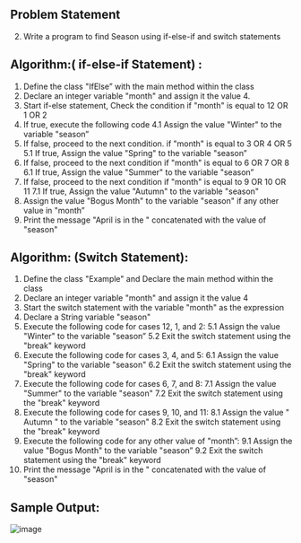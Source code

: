 ## Problem Statement

2.	Write a program to find Season using if-else-if and switch statements

## Algorithm:( if-else-if Statement) :

1. Define the class "IfElse” with the main method within the class
2.	Declare an integer variable "month" and assign it the value 4.
3.	Start if-else statement, Check the condition if "month" is equal to 12 OR 1 OR 2
4.	If true, execute the following code
	4.1 Assign the value "Winter" to the variable "season”
5. If false, proceed to the next condition. if "month" is equal to 3 OR 4 OR 5
	5.1 If true, Assign the value "Spring" to the variable "season”
6. If false, proceed to the next condition if "month" is equal to 6 OR 7 OR 8
	6.1 If true, Assign the value "Summer" to the variable "season”
7. If false, proceed to the next condition if "month" is equal to 9 OR 10 OR 11
	7.1 If true, Assign the value "Autumn" to the variable "season"
8. Assign the value "Bogus Month" to the variable "season" if any other value in "month”
9. Print the message "April is in the " concatenated with the value of "season"



## Algorithm: (Switch Statement):
1.	Define the class "Example" and Declare the main method within the class
2.	Declare an integer variable "month" and assign it the value 4
3.	Start the switch statement with the variable "month" as the expression
4.	Declare a String variable "season"
5.	Execute the following code for cases 12, 1, and 2:
	5.1 Assign the value "Winter" to the variable "season”
	5.2 Exit the switch statement using the "break" keyword
6. Execute the following code for cases 3, 4, and 5:
	6.1 Assign the value "Spring" to the variable "season"
	6.2 Exit the switch statement using the "break" keyword
7. Execute the following code for cases 6, 7, and 8:
7.1 Assign the value "Summer" to the variable "season"
7.2 Exit the switch statement using the "break" keyword
8. Execute the following code for cases 9, 10, and 11:
8.1 Assign the value " Autumn " to the variable "season"
8.2 Exit the switch statement using the "break" keyword
9. Execute the following code for any other value of "month”:
9.1 Assign the value "Bogus Month" to the variable "season”
9.2 Exit the switch statement using the "break" keyword
10. Print the message "April is in the " concatenated with the value of "season"

## Sample Output:
![image](https://github.com/RathnavelSubramaniam/dsjava/assets/54302095/e1199c98-c90c-4545-a3b1-1eb8451e376b)
